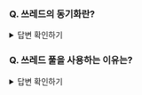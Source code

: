 ### Q. 쓰레드의 동기화란?

<details>
<summary>답변 확인하기</summary>
  
```  
멀티쓰레드 프로세스의 경우 여러 쓰레드가 같은 프로세스 내 자원을 공유해서 작업하기 때문에 서로의 작업에 영향을 주게 된다.
이에 한 쓰레드가 특정 작업을 끝마치기 전까지 다른 쓰레드에 의해 방해받지 않도록 하는 것이 필요
이를 위해 나온 것이 임계 영역(critical section)과 잠금(락, lock)이다.
이처럼 한 쓰레드가 진행 중인 작업을 다른 쓰레드가 간섭하지 못하도록 막는 것을 쓰레드의 동기화라고 한다.
```
  
</details>

### Q. 쓰레드 풀을 사용하는 이유는?

<details>
<summary>답변 확인하기</summary>
  
```  
지정된 수의 쓰레드를 생성해서 미리 만들어 놓음으로써,
쓰레드를 재사용할 수 있어 반복해서 생성하지 않아도 된다는 장점과,
너무 많은 쓰레드가 생성되어 시스템 성능이 저하되는 것을 막아주는 장점이 있다.

※ 쓰레드 풀은 쓰레드별로 수행해야하는 작업이 담긴 큐를 제공하며, 각 쓰레드는 자신의 작업 큐에 담긴 작업을 순서대로 처리함
※ 쓰레드 풀은 기본적으로 코어의 개수와 동일한 개수의 쓰레드를 생성
```
  
</details>
